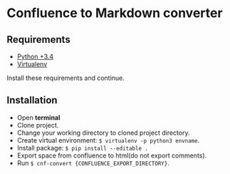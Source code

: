 Confluence to Markdown converter
================================

Requirements
------
* <a href="https://www.python.org/downloads/" target="_blank">Python +3.4</a>
* <a href="https://virtualenv.pypa.io/en/stable/installation/" target="_blank">Virtualenv</a>

Install these requirements and continue.

Installation
------

* Open **terminal**
* Clone project.
* Change your working directory to cloned project directory.
* Create virtual environment:  `$ virtualenv -p python3 envname`.
* Install package: `$ pip install --editable .`
* Export space from confluence to html(do not export comments).
* Run `$ cnf-convert {CONFLUENCE_EXPORT_DIRECTORY}`.